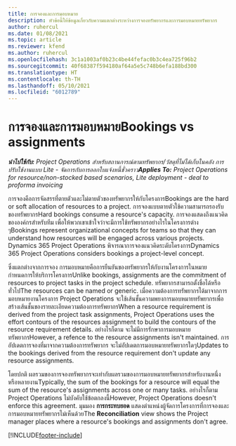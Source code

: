 ```yaml
---
title: การจองและการมอบหมาย
description: หัวข้อนี้ให้ข้อมูลเกี่ยวกับความแตกต่างระหว่างการจองทรัพยากรและการมอบหมายทรัพยากร
author: ruhercul
ms.date: 01/08/2021
ms.topic: article
ms.reviewer: kfend
ms.author: ruhercul
ms.openlocfilehash: 3c1a1003af0b23c4be44fefac0b3c4ea725f96b2
ms.sourcegitcommit: 40f68387f594180af64a5e5c748b6efa188bd300
ms.translationtype: HT
ms.contentlocale: th-TH
ms.lasthandoff: 05/10/2021
ms.locfileid: "6012789"
---
```

# <a name="bookings-vs-assignments"></a><span data-ttu-id="b385e-103">การจองและการมอบหมาย</span><span class="sxs-lookup"><span data-stu-id="b385e-103">Bookings vs assignments</span></span>

<span data-ttu-id="b385e-104">_**นำไปใช้กับ:** Project Operations สำหรับสถานการณ์ตามทรัพยากร/วัสดุที่ไม่ได้เก็บในคลัง การปรับใช้งานแบบ Lite - จัดการกับการออกใบแจ้งหนี้ชั่วคราว_</span><span class="sxs-lookup"><span data-stu-id="b385e-104">_**Applies To:** Project Operations for resource/non-stocked based scenarios, Lite deployment - deal to proforma invoicing_</span></span>

<span data-ttu-id="b385e-105">การจองคือการจัดสรรที่ตายตัวและไม่ตายตัวของทรัพยากรให้กับโครงการ</span><span class="sxs-lookup"><span data-stu-id="b385e-105">Bookings are the hard or soft allocation of resources to a project.</span></span> <span data-ttu-id="b385e-106">การจองแบบตายตัวใช้ความสามารถรองรับของทรัพยากร</span><span class="sxs-lookup"><span data-stu-id="b385e-106">Hard bookings consume a resource's capacity.</span></span> <span data-ttu-id="b385e-107">การจองแสดงถึงแนวคิดขององค์กรสำหรับทีม เพื่อให้พวกเขาเข้าใจว่าจะมีการใช้ทรัพยากรอย่างไรในโครงการต่าง ๆ</span><span class="sxs-lookup"><span data-stu-id="b385e-107">Bookings represent organizational concepts for teams so that they can understand how resources will be engaged across various projects.</span></span> <span data-ttu-id="b385e-108">Dynamics 365 Project Operations พิจารณาการจองแนวคิดระดับโครงการ</span><span class="sxs-lookup"><span data-stu-id="b385e-108">Dynamics 365 Project Operations considers bookings a project-level concept.</span></span> 

<span data-ttu-id="b385e-109">ซึ่งแตกต่างจากการจอง การมอบหมายคือการยืนยันของทรัพยากรให้กับงานโครงการในหมายกำหนดการให้บริการโครงการ</span><span class="sxs-lookup"><span data-stu-id="b385e-109">Unlike bookings, assignments are the commitment of resources to project tasks in the project schedule.</span></span> <span data-ttu-id="b385e-110">ทรัพยากรสามารถตั้งชื่อได้หรือทั่วไป</span><span class="sxs-lookup"><span data-stu-id="b385e-110">The resources can be named or generic.</span></span>  <span data-ttu-id="b385e-111">เมื่อความต้องการทรัพยากรได้มาจากการมอบหมายงานโครงการ Project Operations จะใช้เส้นชั้นความพยงการมอบหมายทรัพยากรเพื่อสร้างเส้นชั้นของรายละเอียดความต้องการทรัพยากร</span><span class="sxs-lookup"><span data-stu-id="b385e-111">When a resource requirement is derived from the project task assignments, Project Operations uses the effort contours of the resources assignment to build the contours of the resource requirement details.</span></span> <span data-ttu-id="b385e-112">อย่างไรก็ตาม จะไม่มีการรักษาการมอบหมายทรัพยากร</span><span class="sxs-lookup"><span data-stu-id="b385e-112">However, a refence to the resource assignments isn't maintained.</span></span> <span data-ttu-id="b385e-113">การอัปเดตการจองที่มาจากความต้องการทรัพยากร จะไม่อัปเดตการมอบหมายทรัพยากรใดๆ</span><span class="sxs-lookup"><span data-stu-id="b385e-113">Updates to the bookings derived from the resource requirement don't update any resource assignments.</span></span>

<span data-ttu-id="b385e-114">โดยปกติ ผลรวมของการจองทรัพยากรจะเท่ากับผลรวมของการมอบหมายทรัพยากรสำหรับงานหนึ่งหรือหลายงาน</span><span class="sxs-lookup"><span data-stu-id="b385e-114">Typically, the sum of the bookings for a resource will equal the sum of the resource's assignments across one or many tasks.</span></span> <span data-ttu-id="b385e-115">อย่างไรก็ตาม Project Operations ไม่บังคับใช้ข้อตกลงนี้</span><span class="sxs-lookup"><span data-stu-id="b385e-115">However, Project Operations doesn't enforce this agreement.</span></span> <span data-ttu-id="b385e-116">มุมมอง **การกระทบยอด** แสดงตำแหน่งผู้จัดการโครงการที่การจองและการมอบหมายทรัพยากรไม่เห็นด้วย</span><span class="sxs-lookup"><span data-stu-id="b385e-116">The **Reconciliation** view shows the Project manager places where a resource's bookings and assignments don't agree.</span></span>




[!INCLUDE[footer-include](../includes/footer-banner.md)]